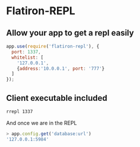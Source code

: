 # Flatiron-REPL

## Allow your app to get a repl easily

```javascript
app.use(require('flatiron-repl'), {
  port: 1337,
  whitelist: [
    '127.0.0.1',
    {address:'10.0.0.1', port: '777'}
  ]
});
```

## Client executable included

```bash
rrepl 1337
```

And once we are in the REPL

```javascript
> app.config.get('database:url')
'127.0.0.1:5984'
```